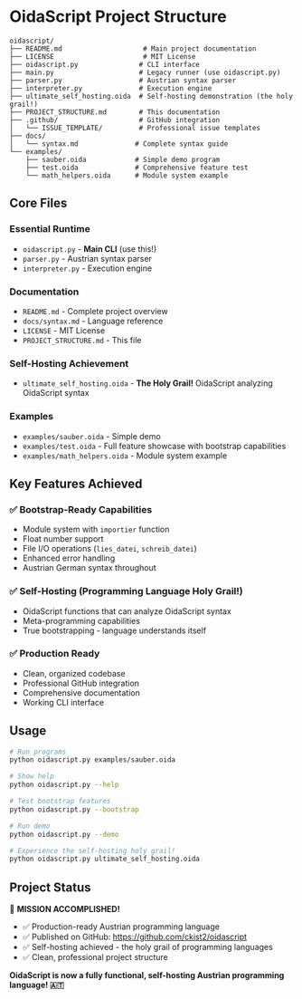 # OidaScript Project Structure

```
oidascript/
├── README.md                    # Main project documentation
├── LICENSE                      # MIT License
├── oidascript.py               # CLI interface
├── main.py                     # Legacy runner (use oidascript.py)
├── parser.py                   # Austrian syntax parser
├── interpreter.py              # Execution engine
├── ultimate_self_hosting.oida  # Self-hosting demonstration (the holy grail!)
├── PROJECT_STRUCTURE.md        # This documentation
├── .github/                    # GitHub integration
│   └── ISSUE_TEMPLATE/         # Professional issue templates
├── docs/
│   └── syntax.md              # Complete syntax guide
└── examples/
    ├── sauber.oida            # Simple demo program
    ├── test.oida              # Comprehensive feature test
    └── math_helpers.oida      # Module system example
```

## Core Files

### Essential Runtime
- `oidascript.py` - **Main CLI** (use this!)
- `parser.py` - Austrian syntax parser
- `interpreter.py` - Execution engine

### Documentation  
- `README.md` - Complete project overview
- `docs/syntax.md` - Language reference
- `LICENSE` - MIT License
- `PROJECT_STRUCTURE.md` - This file

### Self-Hosting Achievement
- `ultimate_self_hosting.oida` - **The Holy Grail!** OidaScript analyzing OidaScript syntax

### Examples
- `examples/sauber.oida` - Simple demo
- `examples/test.oida` - Full feature showcase with bootstrap capabilities  
- `examples/math_helpers.oida` - Module system example

## Key Features Achieved

### ✅ Bootstrap-Ready Capabilities
- Module system with `importier` function
- Float number support
- File I/O operations (`lies_datei`, `schreib_datei`)
- Enhanced error handling
- Austrian German syntax throughout

### ✅ Self-Hosting (Programming Language Holy Grail!)
- OidaScript functions that can analyze OidaScript syntax
- Meta-programming capabilities
- True bootstrapping - language understands itself

### ✅ Production Ready
- Clean, organized codebase
- Professional GitHub integration
- Comprehensive documentation
- Working CLI interface

## Usage

```bash
# Run programs
python oidascript.py examples/sauber.oida

# Show help
python oidascript.py --help

# Test bootstrap features
python oidascript.py --bootstrap

# Run demo  
python oidascript.py --demo

# Experience the self-hosting holy grail!
python oidascript.py ultimate_self_hosting.oida
```

## Project Status

🎯 **MISSION ACCOMPLISHED!**
- ✅ Production-ready Austrian programming language
- ✅ Published on GitHub: https://github.com/ckist2/oidascript  
- ✅ Self-hosting achieved - the holy grail of programming languages
- ✅ Clean, professional project structure

**OidaScript is now a fully functional, self-hosting Austrian programming language! 🇦🇹**
